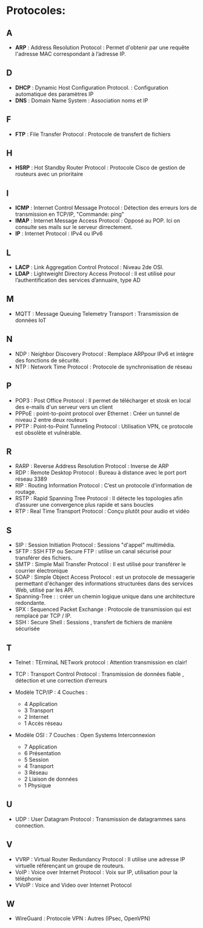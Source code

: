 # Protocoles:

## A
- **ARP**            :  Address Resolution Protocol            : Permet d'obtenir par une requête l'adresse MAC correspondant à l’adresse IP.
## D
- **DHCP**           :  Dynamic Host Configuration Protocol.   : Configuration automatique des paramètres IP 
- **DNS**            :  Domain Name System                     : Association noms et IP
## F
- **FTP**            :  File Transfer Protocol                 : Protocole de transfert de fichiers
##  H
- **HSRP**           :  Hot Standby Router Protocol            : Protocole Cisco de gestion de routeurs avec un prioritaire 
## I
- **ICMP**           :  Internet Control Message Protocol      : Détection des erreurs lors de transmission en TCP/IP, "Commande: ping"
- **IMAP**           :  Internet Message Access Protocol       : Opposé au POP. Ici on consulte ses mails sur le serveur dirrectement.
- **IP**             :  Internet Protocol                      : IPv4 ou IPv6
## L
- **LACP**           :  Link Aggregation Control Protocol      : Niveau 2de OSI.
- **LDAP**           :  Lightweight Directory Access Protocol  : Il est utilisé pour l’authentification des services d’annuaire, type AD
## M
- MQTT           :  Message Queuing Telemetry Transport    : Transmission de données IoT
## N
- NDP            : Neighbor Discovery Protocol             : Remplace ARPpour IPv6 et intègre des fonctions de sécurité.
- NTP            :  Network Time Protocol                  : Protocole de synchronisation de réseau
## P
- POP3           :  Post Office Protocol                   : Il permet de télécharger et stosk en local des e-mails d'un serveur vers un client  
- PPPoE          :  point-to-point protocol over Ethernet  : Créer un tunnel de niveau 2 entre deux routeurs
- PPTP           :  Point-to-Point Tunneling Protocol      : Utilisation VPN, ce protocole est obsolète et vulnérable.
## R
- RARP           :  Reverse Address Resolution Protocol    : Inverse de ARP
- RDP            :  Remote Desktop Protocol                : Bureau à distance avec le port port réseau 3389 
- RIP            :  Routing Information Protocol           : C’est un protocole d'information de routage.
- RSTP           :  Rapid Spanning Tree Protocol           : Il détecte les topologies afin d’assurer une convergence plus rapide et sans boucles
- RTP            :  Real Time Transport Protocol           : Conçu plutôt pour audio et vidéo
## S
- SIP            :  Session Initiation Protocol            : Sessions "d'appel" multimédia.
- SFTP           :  SSH FTP ou Secure FTP                  : utilise un canal sécurisé pour transférer des fichiers.
- SMTP           :  Simple Mail Transfer Protocol          : Il est utilisé pour transférer le courrier électronique
- SOAP           :  Simple Object Access Protocol          :  est un protocole de messagerie permettant d'échanger des informations structurées dans des services Web, utilisé par les API.
- Spanning-Tree  :                                         : créer un chemin logique unique dans une architecture redondante.
- SPX            :  Sequenced Packet Exchange              : Protocole de transmission qui est remplacé par TCP / IP.
- SSH            :  Secure Shell                           : Sessions , transfert de fichiers de manière sécurisée
## T
- Telnet         :  TErminaL NETwork protocol              : Attention transmission en clair!
- TCP            :  Transport Control Protocol             : Transmission de données fiable , détection et une correction d’erreurs
- Modèle TCP/IP  : 4 Couches :  
  * 4  Application
  * 3  Transport
  * 2  Internet
  * 1  Accès réseau
  
- Modèle OSI     : 7 Couches :   Open Systems Interconnexion 
   * 7  Application
   * 6  Présentation
   * 5  Session 
   * 4  Transport
   * 3  Réseau
   * 2  Liaison de données
   * 1  Physique

## U
- UDP            :  User Datagram Protocol                 : Transmission de datagrammes sans connection.
## V
- VVRP           :  Virtual Router Redundancy Protocol     : Il utilise une adresse IP virtuelle référençant un groupe de routeurs.
- VoIP           :  Voice over Internet Protocol           : Voix sur IP, utilisation pour la téléphonie
- VVoIP          :  Voice and Video over Internet Protocol 
## W
- WireGuard      :  Protocole VPN                          : Autres (IPsec, OpenVPN)
